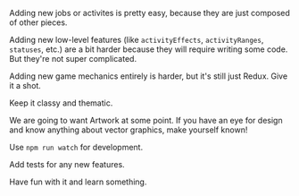 Adding new jobs or activites is pretty easy, because they are just composed of other pieces.

Adding new low-level features (like `activityEffects`, `activityRanges`, `statuses`, etc.) are a bit harder because they will require writing some code. But they're not super complicated.

Adding new game mechanics entirely is harder, but it's still just Redux. Give it a shot.

Keep it classy and thematic.

We are going to want Artwork at some point. If you have an eye for design and know anything about vector graphics, make yourself known!

Use `npm run watch` for development.

Add tests for any new features.

Have fun with it and learn something.